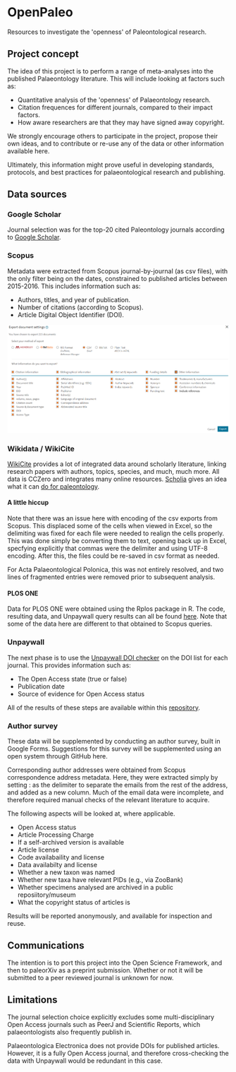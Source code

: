 # OpenPaleo

Resources to investigate the 'openness' of Paleontological research.

## Project concept

The idea of this project is to perform a range of meta-analyses into the published Palaeontology literature. This will include looking at factors such as:

- Quantitative analysis of the 'openness' of Palaeontology research.
- Citation frequences for different journals, compared to their impact factors.
- How aware researchers are that they may have signed away copyright.

We strongly encourage others to participate in the project, propose their own ideas, and to contribute or re-use any of the data or other information available here.

Ultimately, this information might prove useful in developing standards, protocols, and best practices for palaeontological research and publishing.

## Data sources

### Google Scholar

Journal selection was for the top-20 cited Paleontology journals according to [Google Scholar](https://scholar.google.com/citations?view_op=top_venues&hl=en&vq=soc_paleontology). 

### Scopus

Metadata were extracted from Scopus journal-by-journal (as csv files), with the only filter being on the dates, constrained to published articles between 2015-2016. This includes information such as:

- Authors, titles, and year of publication.
- Number of citations (according to Scopus).
- Article Digital Object Identifier (DOI).

![Scopus screenshot](Scopus.png)

### Wikidata / WikiCite

[WikiCite](https://meta.wikimedia.org/wiki/WikiCite) provides a lot of integrated data around scholarly literature,
linking research papers with authors, topics, species, and much, much more. All data is CCZero and integrates many
online resources. [Scholia](https://arxiv.org/abs/1703.04222) gives an idea what it can [do for paleontology](https://tools.wmflabs.org/scholia/topic/Q7205).

#### A little hiccup

Note that there was an issue here with encoding of the csv exports from Scopus. This displaced some of the cells when viewed in Excel, so the delimiting was fixed for each file were needed to realign the cells properly. This was done simply be converting them to text, opening back up in Excel, specfying explicitly that commas were the delimiter and using UTF-8 encoding. After this, the files could be re-saved in csv format as needed.

For Acta Palaeontological Polonica, this was not entirely resolved, and two lines of fragmented entries were removed prior to subsequent analysis.

#### PLOS ONE

Data for PLOS ONE were obtained using the Rplos package in R. The code, resulting data, and Unpaywall query results can all be found [here](https://github.com/Meta-Paleo/OpenPaleo/tree/master/Journal%20data/PLOS%20ONE). Note that some of the data here are different to that obtained to Scopus queries.

### Unpaywall

The next phase is to use the [Unpaywall DOI checker](https://unpaywall.org/check-dois) on the DOI list for each journal. This provides information such as:

- The Open Access state (true or false)
- Publication date
- Source of evidence for Open Access status

All of the results of these steps are available within this [repository](https://github.com/Meta-Paleo/OpenPaleo/tree/master/Journal%20data).

### Author survey

These data will be supplemented by conducting an author survey, built in Google Forms. Suggestions for this survey will be supplemented using an open system through GitHub here.

Corresponding author addresses were obtained from Scopus correspondence address metadata. Here, they were extracted simply by setting : as the delimiter to separate the emails from the rest of the address, and added as a new column. Much of the email data were incomplete, and therefore required manual checks of the relevant literature to acquire.

The following aspects will be looked at, where applicable.

- Open Access status 
- Article Processing Charge
- If a self-archived version is available
- Article license
- Code availabaility and license
- Data availabilty and license
- Whether a new taxon was named
- Whether new taxa have relevant PIDs (e.g., via ZooBank)
- Whether specimens analysed are archived in a public reposiitory/museum
- What the copyright status of articles is

Results will be reported anonymously, and available for inspection and reuse.

## Communications

The intention is to port this project into the Open Science Framework, and then to paleorXiv as a preprint submission. Whether or not it will be submitted to a peer reviewed journal is unknown for now.


## Limitations

The journal selection choice explicitly excludes some multi-disciplinary Open Access journals such as PeerJ and Scientific Reports, which palaeontologists also frequently publish in.

Palaeontologica Electronica does not provide DOIs for published articles. However, it is a fully Open Access journal, and therefore cross-checking the data with Unpaywall would be redundant in this case.
